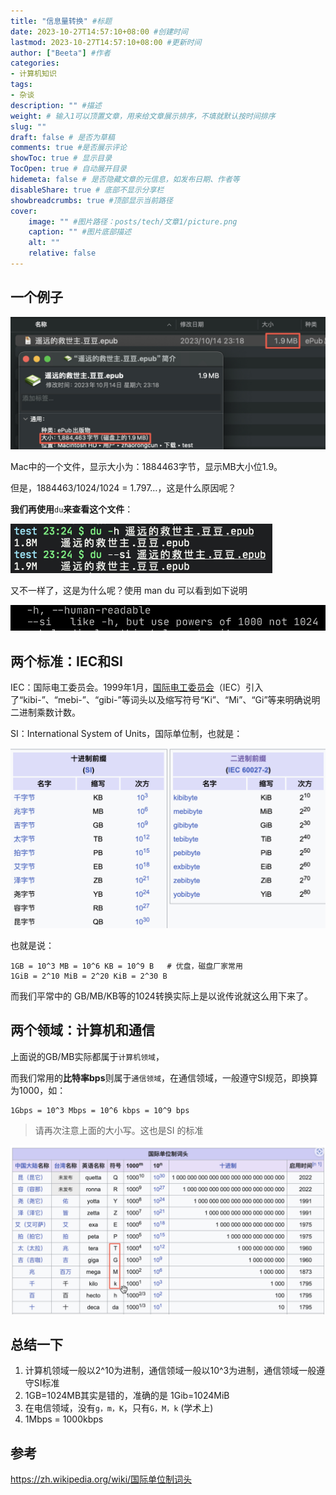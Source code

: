 ```yaml
---
title: "信息量转换" #标题
date: 2023-10-27T14:57:10+08:00 #创建时间
lastmod: 2023-10-27T14:57:10+08:00 #更新时间
author: ["Beeta"] #作者
categories: 
- 计算机知识
tags: 
- 杂谈
description: "" #描述
weight: # 输入1可以顶置文章，用来给文章展示排序，不填就默认按时间排序
slug: ""
draft: false # 是否为草稿
comments: true #是否展示评论
showToc: true # 显示目录
TocOpen: true # 自动展开目录
hidemeta: false # 是否隐藏文章的元信息，如发布日期、作者等
disableShare: true # 底部不显示分享栏
showbreadcrumbs: true #顶部显示当前路径
cover:
    image: "" #图片路径：posts/tech/文章1/picture.png
    caption: "" #图片底部描述
    alt: ""
    relative: false
---
```


## 一个例子

<img src="./assets/imageDownloadAddress-20231027150324304.jpeg" alt="img" style="zoom:50%;" />

Mac中的一个文件，显示大小为：1884463字节，显示MB大小位1.9。

但是，1884463/1024/1024 = 1.797…，这是什么原因呢？

**我们再使用**`du`**来查看这个文件**：

<img src="./assets/imageDownloadAddress.png" alt="img" style="zoom:67%;" />

又不一样了，这是为什么呢？使用 man du 可以看到如下说明

<img src="./assets/imageDownloadAddress.jpeg" alt="img" style="zoom:67%;" />

## 两个标准：IEC和SI

IEC：国际电工委员会。1999年1月，[国际电工委员会](https://zh.wikipedia.org/wiki/国际电工委员会)（IEC）引入了“kibi-”、“mebi-”、“gibi-”等词头以及缩写符号“Ki”、“Mi”、“Gi”等来明确说明二进制乘数计数。

SI：International System of Units，国际单位制，也就是：

<img src="./assets/imageDownloadAddress-20231027150324674.jpeg" alt="img" style="zoom:50%;" />

也就是说：

```plain
1GB = 10^3 MB = 10^6 KB = 10^9 B   # 优盘，磁盘厂家常用
1GiB = 2^10 MiB = 2^20 KiB = 2^30 B
```

而我们平常中的  GB/MB/KB等的1024转换实际上是以讹传讹就这么用下来了。

## 两个领域：计算机和通信

上面说的GB/MB实际都属于`计算机领域`，

而我们常用的**比特率bps**则属于`通信领域`，在通信领域，一般遵守SI规范，即换算为1000，如：

```plain
1Gbps = 10^3 Mbps = 10^6 kbps = 10^9 bps
```

> 请再次注意上面的大小写。这也是SI 的标准

<img src="./assets/imageDownloadAddress-20231027150327413.jpeg" alt="img" style="zoom:50%;" />

## 总结一下

1. 计算机领域一般以2^10为进制，通信领域一般以10^3为进制，通信领域一般遵守SI标准
2. 1GB=1024MB其实是错的，准确的是 1Gib=1024MiB
3. 在电信领域，没有`g，m，K`，只有`G，M，k` (学术上)
4. 1Mbps = 1000kbps

## 参考

https://zh.wikipedia.org/wiki/国际单位制词头
